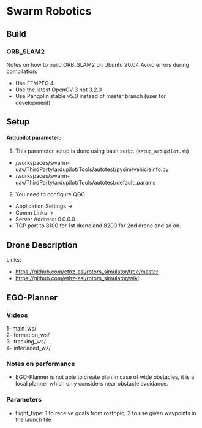 # Swarm Robotics
## Build
### ORB_SLAM2
Notes on how to build ORB_SLAM2 on Ubuntu 20.04
Avoid errors during compilation:
- Use FFMPEG 4
- Use the latest OpenCV 3 not 3.2.0
- Use Pangolin stable v5.0 instead of master branch (user for development)


## Setup

#### Ardupilot parameter:
1. This parameter setup is done using bash script (`setup_ardupilot.sh`)
- /workspaces/swarm-uav/ThirdParty/ardupilot/Tools/autotest/pysim/vehicleinfo.py 
- /workspaces/swarm-uav/ThirdParty/ardupilot/Tools/autotest/default_params
2. You need to configure QGC
- Application Settings -> 
- Comm Links -> 
- Server Address: 0.0.0.0
- TCP port to 8100 for 1st drone and 8200 for 2nd drone and so on.

## Drone Description
Links:
- https://github.com/ethz-asl/rotors_simulator/tree/master 
- https://github.com/ethz-asl/rotors_simulator/wiki

## EGO-Planner
### Videos
1- main_ws/  
2- formation_ws/  
3- tracking_ws/  
4- interlaced_ws/  
### Notes on performance
- EGO-Planner is not able to create plan in case of wide obstacles, it is a local planner which only considers near obstacle avoidance.
### Parameters
- flight_type: 1 to receive goals from rostopic, 2 to use given waypoints in the launch file
